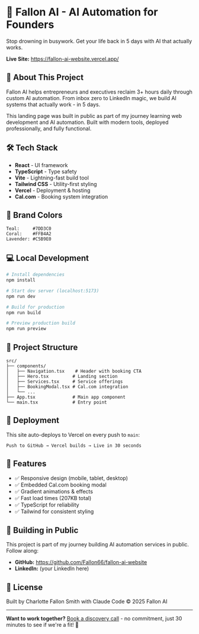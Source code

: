 # 🐙 Fallon AI - AI Automation for Founders

Stop drowning in busywork. Get your life back in 5 days with AI that actually works.

**Live Site:** https://fallon-ai-website.vercel.app/

## 🚀 About This Project

Fallon AI helps entrepreneurs and executives reclaim 3+ hours daily through custom AI automation. From inbox zero to LinkedIn magic, we build AI systems that actually work - in 5 days.

This landing page was built in public as part of my journey learning web development and AI automation. Built with modern tools, deployed professionally, and fully functional.

## 🛠️ Tech Stack

- **React** - UI framework
- **TypeScript** - Type safety
- **Vite** - Lightning-fast build tool
- **Tailwind CSS** - Utility-first styling
- **Vercel** - Deployment & hosting
- **Cal.com** - Booking system integration

## 🎨 Brand Colors

```
Teal:     #7DD3C0
Coral:    #FFB4A2
Lavender: #C5B9E0
```

## 💻 Local Development

```bash
# Install dependencies
npm install

# Start dev server (localhost:5173)
npm run dev

# Build for production
npm run build

# Preview production build
npm run preview
```

## 📂 Project Structure

```
src/
├── components/
│   ├── Navigation.tsx    # Header with booking CTA
│   ├── Hero.tsx         # Landing section
│   ├── Services.tsx     # Service offerings
│   ├── BookingModal.tsx # Cal.com integration
│   └── ...
├── App.tsx              # Main app component
└── main.tsx             # Entry point
```

## 🚀 Deployment

This site auto-deploys to Vercel on every push to `main`:

```
Push to GitHub → Vercel builds → Live in 30 seconds
```

## 📝 Features

- ✅ Responsive design (mobile, tablet, desktop)
- ✅ Embedded Cal.com booking modal
- ✅ Gradient animations & effects
- ✅ Fast load times (207KB total)
- ✅ TypeScript for reliability
- ✅ Tailwind for consistent styling

## 🎯 Building in Public

This project is part of my journey building AI automation services in public. Follow along:

- **GitHub:** https://github.com/Fallon66/fallon-ai-website
- **LinkedIn:** (your LinkedIn here)

## 📜 License

Built by Charlotte Fallon Smith with Claude Code
© 2025 Fallon AI

---

**Want to work together?** [Book a discovery call](https://fallon-ai-website.vercel.app/) - no commitment, just 30 minutes to see if we're a fit! 🐙
